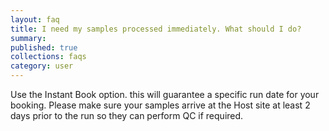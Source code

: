```yaml
---
layout: faq
title: I need my samples processed immediately. What should I do?
summary:
published: true
collections: faqs
category: user
---
```


Use the Instant Book option. this will guarantee a specific run date for your booking. Please make sure your samples arrive at the Host site at least 2 days prior to the run so they can perform QC if required.
